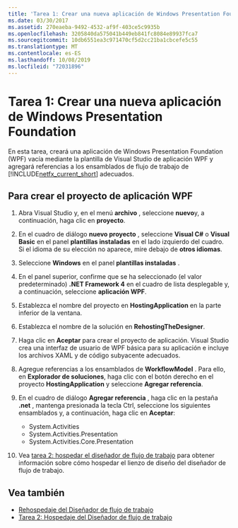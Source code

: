 ```yaml
---
title: 'Tarea 1: Crear una nueva aplicación de Windows Presentation Foundation'
ms.date: 03/30/2017
ms.assetid: 270eaeba-9492-4532-af9f-403ce5c9935b
ms.openlocfilehash: 3205840da575041b449eb841fc8084e89937fca7
ms.sourcegitcommit: 10db6551ea3c971470cf5d2cc21ba1cbcefe5c55
ms.translationtype: MT
ms.contentlocale: es-ES
ms.lasthandoff: 10/08/2019
ms.locfileid: "72031896"
---
```

# <a name="task-1-create-a-new-windows-presentation-foundation-application"></a>Tarea 1: Crear una nueva aplicación de Windows Presentation Foundation

En esta tarea, creará una aplicación de Windows Presentation Foundation (WPF) vacía mediante la plantilla de Visual Studio de aplicación WPF y agregará referencias a los ensamblados de flujo de trabajo de [!INCLUDE[netfx_current_short](../../../includes/netfx-current-short-md.md)] adecuados.  
  
## <a name="to-create-the-wpf-application-project"></a>Para crear el proyecto de aplicación WPF

1. Abra Visual Studio y, en el menú **archivo** , seleccione **nuevo**y, a continuación, haga clic en **proyecto**.

2. En el cuadro de diálogo **nuevo proyecto** , seleccione **Visual C#**  o **Visual Basic** en el panel **plantillas instaladas** en el lado izquierdo del cuadro. Si el idioma de su elección no aparece, mire debajo de **otros idiomas**.

3. Seleccione **Windows** en el panel **plantillas instaladas** .

4. En el panel superior, confirme que se ha seleccionado (el valor predeterminado) **.NET Framework 4** en el cuadro de lista desplegable y, a continuación, seleccione **aplicación WPF**.

5. Establezca el nombre del proyecto en **HostingApplication** en la parte inferior de la ventana.

6. Establezca el nombre de la solución en **RehostingTheDesigner**.

7. Haga clic en **Aceptar** para crear el proyecto de aplicación. Visual Studio crea una interfaz de usuario de WPF básica para su aplicación e incluye los archivos XAML y de código subyacente adecuados.

8. Agregue referencias a los ensamblados de **WorkflowModel** . Para ello, en **Explorador de soluciones**, haga clic con el botón derecho en el proyecto **HostingApplication** y seleccione **Agregar referencia**.

9. En el cuadro de diálogo **Agregar referencia** , haga clic en la pestaña **.net** , mantenga presionada la tecla Ctrl, seleccione los siguientes ensamblados y, a continuación, haga clic en **Aceptar**:

    - System.Activities
    - System.Activities.Presentation
    - System.Activities.Core.Presentation

10. Vea [tarea 2: hospedar el diseñador de flujo de trabajo](task-2-host-the-workflow-designer.md) para obtener información sobre cómo hospedar el lienzo de diseño del diseñador de flujo de trabajo.

## <a name="see-also"></a>Vea también

- [Rehospedaje del Diseñador de flujo de trabajo](rehosting-the-workflow-designer.md)
- [Tarea 2: Hospedaje del Diseñador de flujo de trabajo](task-2-host-the-workflow-designer.md)
